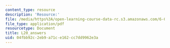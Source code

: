 ```yaml
---
content_type: resource
description: 'Resource:'
file: /media/https%3A/open-learning-course-data-rc.s3.amazonaws.com/6-004-computation-structures-spring-2017/04fbb92c2eb9a71ce162cc7dd9962e3a_synchronization_answers.pdf
file_type: application/pdf
resourcetype: Document
title: L20_answers
uid: 04fbb92c-2eb9-a71c-e162-cc7dd9962e3a
---
```

